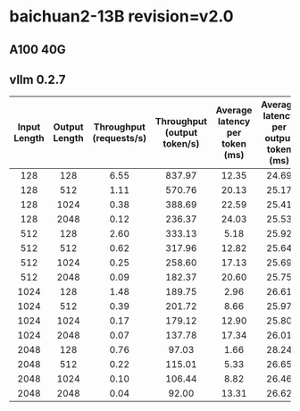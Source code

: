 # baichuan2-13B revision=v2.0

## A100 40G

## vllm 0.2.7

| Input Length | Output Length | Throughput (requests/s) | Throughput (output token/s) | Average latency per token (ms) | Average latency per output token (ms) |
| :----------: | :-----------: | :---------------------: | :-------------------------: | :----------------------------: | :-----------------------------------: |
|     128      |      128      |          6.55           |           837.97            |             12.35              |                 24.69                 |
|     128      |      512      |          1.11           |           570.76            |             20.13              |                 25.17                 |
|     128      |     1024      |          0.38           |           388.69            |             22.59              |                 25.41                 |
|     128      |     2048      |          0.12           |           236.37            |             24.03              |                 25.53                 |
|     512      |      128      |          2.60           |           333.13            |              5.18              |                 25.92                 |
|     512      |      512      |          0.62           |           317.96            |             12.82              |                 25.64                 |
|     512      |     1024      |          0.25           |           258.60            |             17.13              |                 25.69                 |
|     512      |     2048      |          0.09           |           182.37            |             20.60              |                 25.75                 |
|     1024     |      128      |          1.48           |           189.75            |              2.96              |                 26.61                 |
|     1024     |      512      |          0.39           |           201.72            |              8.66              |                 25.97                 |
|     1024     |     1024      |          0.17           |           179.12            |             12.90              |                 25.80                 |
|     1024     |     2048      |          0.07           |           137.78            |             17.34              |                 26.01                 |
|     2048     |      128      |          0.76           |            97.03            |              1.66              |                 28.24                 |
|     2048     |      512      |          0.22           |           115.01            |              5.33              |                 26.65                 |
|     2048     |     1024      |          0.10           |           106.44            |              8.82              |                 26.46                 |
|     2048     |     2048      |          0.04           |            92.00            |             13.31              |                 26.62                 |
